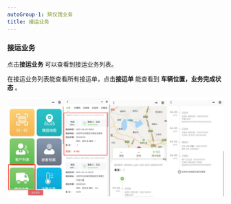 ```yaml
---
autoGroup-1: 殡仪馆业务
title: 接运业务
---
```

### 接运业务

点击**接运业务** 可以查看到接运业务列表。

在接运业务列表能查看所有接运单，点击**接运单** 能查看到 **车辆位置，业务完成状态** 。

![11](../../.vuepress/public/product/95.png)
